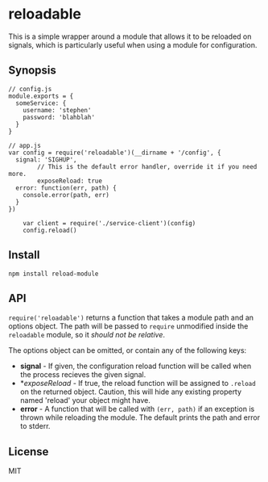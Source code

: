 # reloadable

This is a simple wrapper around a module that allows it to be reloaded on
signals, which is particularly useful when using a module for configuration.

## Synopsis

    // config.js
    module.exports = {
      someService: {
        username: 'stephen'
        password: 'blahblah'
      }
    }

    // app.js
    var config = require('reloadable')(__dirname + '/config', {
      signal: 'SIGHUP',
			// This is the default error handler, override it if you need more.
			exposeReload: true
      error: function(err, path) {
        console.error(path, err)
      }
    })

		var client = require('./service-client')(config)
		config.reload()

## Install

	npm install reload-module

## API

`require('reloadable')` returns a function that takes a module path and an
options object. The path will be passed to `require` unmodified inside the
`reloadable` module, so it *should not be relative*.

The options object can be omitted, or contain any of the following keys:

* **signal** - If given, the configuration reload function will be called
	when the process recieves the given signal.
* **exposeReload* - If true, the reload function will be assigned to `.reload`
	on the returned object. Caution, this will hide any existing property named 'reload'
	your object might have.
* **error** - A function that will be called with `(err, path)` if an
	exception is thrown while reloading the module. The default prints the path
	and error to stderr.

## License

MIT
